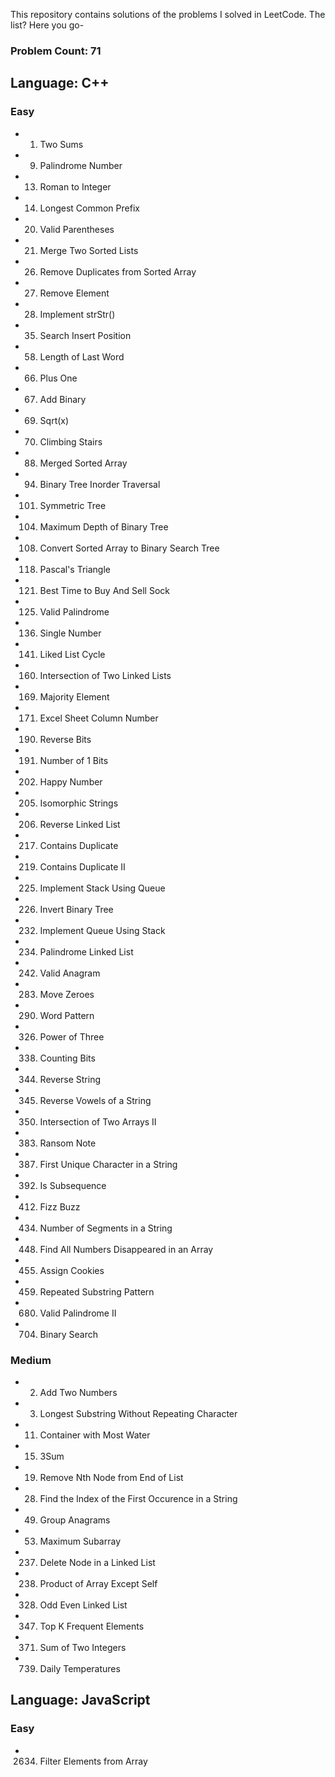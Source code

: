This repository contains solutions of the problems I solved in LeetCode. The list? Here you go-

### Problem Count: 71

## Language: C++

### Easy

* 0001. Two Sums
* 0009. Palindrome Number
* 0013. Roman to Integer
* 0014. Longest Common Prefix
* 0020. Valid Parentheses
* 0021. Merge Two Sorted Lists
* 0026. Remove Duplicates from Sorted Array
* 0027. Remove Element
* 0028. Implement strStr()
* 0035. Search Insert Position
* 0058. Length of Last Word
* 0066. Plus One
* 0067. Add Binary
* 0069. Sqrt(x)
* 0070. Climbing Stairs
* 0088. Merged Sorted Array
* 0094. Binary Tree Inorder Traversal
* 0101. Symmetric Tree
* 0104. Maximum Depth of Binary Tree
* 0108. Convert Sorted Array to Binary Search Tree
* 0118. Pascal's Triangle
* 0121. Best Time to Buy And Sell Sock
* 0125. Valid Palindrome
* 0136. Single Number
* 0141. Liked List Cycle
* 0160. Intersection of Two Linked Lists
* 0169. Majority Element
* 0171. Excel Sheet Column Number
* 0190. Reverse Bits
* 0191. Number of 1 Bits
* 0202. Happy Number
* 0205. Isomorphic Strings
* 0206. Reverse Linked List
* 0217. Contains Duplicate
* 0219. Contains Duplicate II
* 0225. Implement Stack Using Queue 
* 0226. Invert Binary Tree
* 0232. Implement Queue Using Stack
* 0234. Palindrome Linked List
* 0242. Valid Anagram
* 0283. Move Zeroes
* 0290. Word Pattern
* 0326. Power of Three
* 0338. Counting Bits
* 0344. Reverse String
* 0345. Reverse Vowels of a String
* 0350. Intersection of Two Arrays II
* 0383. Ransom Note
* 0387. First Unique Character in a String
* 0392. Is Subsequence
* 0412. Fizz Buzz
* 0434. Number of Segments in a String
* 0448. Find All Numbers Disappeared in an Array
* 0455. Assign Cookies
* 0459. Repeated Substring Pattern
* 0680. Valid Palindrome II
* 0704. Binary Search

### Medium

* 0002. Add Two Numbers
* 0003. Longest Substring Without Repeating Character
* 0011. Container with Most Water
* 0015. 3Sum
* 0019. Remove Nth Node from End of List
* 0028. Find the Index of the First Occurence in a String
* 0049. Group Anagrams
* 0053. Maximum Subarray
* 0237. Delete Node in a Linked List
* 0238. Product of Array Except Self
* 0328. Odd Even Linked List
* 0347. Top K Frequent Elements
* 0371. Sum of Two Integers
* 0739. Daily Temperatures


## Language: JavaScript

### Easy

* 2634. Filter Elements from Array